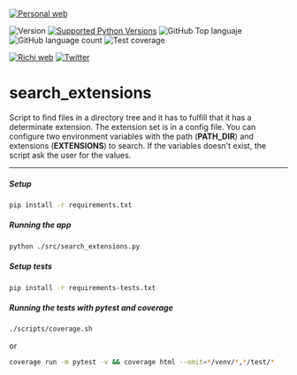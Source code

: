 [![Personal web](https://falken-home.herokuapp.com/static/home_project/img/falken_logo.png)](https://richionline-portfolio.nw.r.appspot.com) 

![Version](https://img.shields.io/badge/version-1.0.0-blue)
[![Supported Python Versions](https://img.shields.io/pypi/pyversions/rich/10.11.0)](https://www.python.org) 
![GitHub Top languaje](https://img.shields.io/github/languages/top/falken20/search_extensions) ![GitHub language count](https://img.shields.io/github/languages/count/falken20/search_extensions) ![Test coverage](https://img.shields.io/badge/test%20coverage-93%25-green)

[![Richi web](https://img.shields.io/badge/web-richionline-blue)](https://richionline-portfolio.nw.r.appspot.com) 
[![Twitter](https://img.shields.io/twitter/follow/richionline?style=social)](https://twitter.com/richionline)




# search_extensions
Script to find files in a directory tree and it has to fulfill that it has a determinate extension. The extension set is in a config file. You can configure two environment variables with the path (**PATH_DIR**) and extensions (**EXTENSIONS**) to search. If the variables doesn't exist, the script ask the user for the values.

---
##### Setup

```bash
pip install -r requirements.txt
```

##### Running the app

```bash
python ./src/search_extensions.py
```

##### Setup tests

```bash
pip install -r requirements-tests.txt
```

##### Running the tests with pytest and coverage

```bash
./scripts/coverage.sh
```
or
```bash
coverage run -m pytest -v && coverage html --omit=*/venv/*,*/test/*
```
